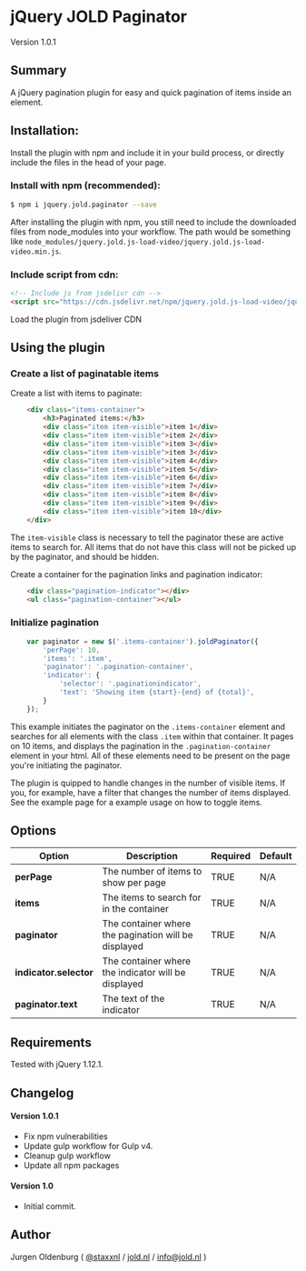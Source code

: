 # jQuery JOLD Paginator

Version 1.0.1

## Summary

A jQuery pagination plugin for easy and quick pagination of items inside an element.


## Installation:
Install the plugin with npm and include it in your build process, or directly include the files in the head of your page.

### Install with npm (recommended):

```bash
$ npm i jquery.jold.paginator --save

```

After installing the plugin with npm, you still need to include the downloaded files from node_modules into your workflow. The path would be something like `node_modules/jquery.jold.js-load-video/jquery.jold.js-load-video.min.js`.


### Include script from cdn:

```html
<!-- Include js from jsdelivr cdn -->
<script src="https://cdn.jsdelivr.net/npm/jquery.jold.js-load-video/jquery.jold.js-load-video.min.js"></script>

```

Load the plugin from jsdeliver CDN



## Using the plugin

### Create a list of paginatable items

Create a list with items to paginate:
```html
    <div class="items-container">
        <h3>Paginated items:</h3>
        <div class="item item-visible">item 1</div>
        <div class="item item-visible">item 2</div>
        <div class="item item-visible">item 3</div>
        <div class="item item-visible">item 3</div>
        <div class="item item-visible">item 4</div>
        <div class="item item-visible">item 5</div>
        <div class="item item-visible">item 6</div>
        <div class="item item-visible">item 7</div>
        <div class="item item-visible">item 8</div>
        <div class="item item-visible">item 9</div>
        <div class="item item-visible">item 10</div>
    </div>
```
The `item-visible` class is necessary to tell the paginator these are active items to search for. All items that do not have this class will not be picked up by the paginator, and should be hidden.


Create a container for the pagination links and pagination indicator:
```html
    <div class="pagination-indicator"></div>
    <ul class="pagination-container"></ul>
```

### Initialize pagination

```js
    var paginator = new $('.items-container').joldPaginator({
        'perPage': 10,
        'items': '.item',
        'paginator': '.pagination-container',
        'indicator': {
            'selector': '.paginationindicator',
            'text': 'Showing item {start}-{end} of {total}',
        }
    });
```

This example initiates the paginator on the `.items-container` element and searches for all elements with the class `.item` within that container. It pages on 10 items, and displays the pagination in the `.pagination-container` element in your html.
All of these elements need to be present on the page you're initiating the paginator.

The plugin is quipped to handle changes in the number of visible items. If you, for example, have a filter that changes the number of items displayed. See the example page for a example usage on how to toggle items.



## Options

| Option                 | Description                                          | Required | Default |
|------------------------|------------------------------------------------------|----------|---------|
| **perPage**            | The number of items to show per page                 | TRUE     | N/A     |
| **items**              | The items to search for in the container             | TRUE     | N/A     |
| **paginator**          | The container where the pagination will be displayed | TRUE     | N/A     |
| **indicator.selector** | The container where the indicator will be displayed  | TRUE     | N/A     |
| **paginator.text**     | The text of the indicator                            | TRUE     | N/A     |


## Requirements

Tested with jQuery 1.12.1.


## Changelog


#### Version 1.0.1

* Fix npm vulnerabilities
* Update gulp workflow for Gulp v4.
* Cleanup gulp workflow
* Update all npm packages


#### Version 1.0

* Initial commit.


## Author

Jurgen Oldenburg ( [@staxxnl](http://twitter.com/staxxnl) / [jold.nl](https://www.jold.nl) / [info@jold.nl](mailto:info@jold.nl) )
